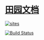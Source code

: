 ﻿# [田园文档](https://github.com/zeergen/doc)

[![sites](http://182.61.61.133/link/resources/SoC.png)](http://doc.zeergen.com)

[![Build Status](https://github.com/zeergen/doc/workflows/build/badge.svg)](https://github.com/zeergen/doc/actions/workflows/build.yml)

